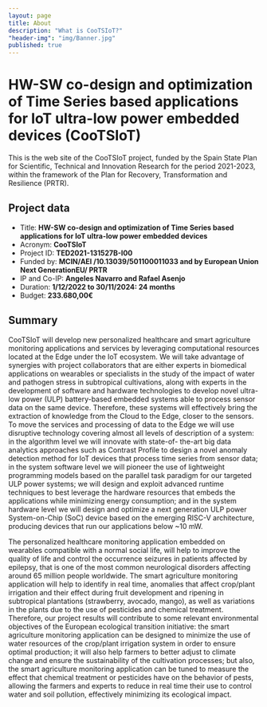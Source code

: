 ```yaml
---
layout: page
title: About
description: "What is CooTSIoT?"
"header-img": "img/Banner.jpg"
published: true
---
```



# HW-SW co-design and optimization of Time Series based applications for IoT ultra-low power embedded devices (CooTSIoT)

This is the web site of the CooTSIoT project, funded by the Spain State Plan for Scientific, Technical and Innovation Research for the period 2021-2023, within the framework of the Plan for Recovery, Transformation and Resilience (PRTR).

## Project data

* Title: **HW-SW co-design and optimization of Time Series based applications for IoT ultra-low power embedded devices**
* Acronym: **CooTSIoT**
* Project ID: **TED2021-131527B-I00**
* Funded by: **MCIN/AEI /10.13039/501100011033 and by European Union Next GenerationEU/ PRTR**
* IP and Co-IP: **Angeles Navarro and Rafael Asenjo**
* Duration: **1/12/2022 to 30/11/2024: 24 months**
* Budget: **233.680,00€** 

## Summary

CooTSIoT will develop new personalized healthcare and smart agriculture monitoring applications and services by leveraging computational resources located at the Edge under the IoT ecosystem. We will take advantage of synergies with project collaborators that are either experts in biomedical applications on wearables or specialists in the study of the impact of water and pathogen stress in subtropical cultivations, along with experts in the development of software and hardware technologies to develop novel ultra-low power (ULP) battery-based embedded systems able to process sensor data on the same device. Therefore, these systems will effectively bring the extraction of knowledge from the Cloud to the Edge, closer to the sensors. To move the services and processing of data to the Edge we will use disruptive technology covering almost all levels of description of a system: in the algorithm level we will innovate with state-of- the-art big data analytics approaches such as Contrast Profile to design a novel anomaly detection method for IoT devices that process time series from sensor data; in the system software level we will pioneer the use of lightweight programming models based on the parallel task paradigm for our targeted ULP power systems; we will design and exploit advanced runtime techniques to best leverage the hardware resources that embeds the applications while minimizing energy consumption; and in the system hardware level we will design and optimize a next generation ULP power System-on-Chip (SoC) device based on the emerging RISC-V architecture, producing devices that run our applications below ~10 mW.

The personalized healthcare monitoring application embedded on wearables compatible with a normal social life, will help to improve the quality of life and control the occurrence seizures in patients affected by epilepsy, that is one of the most common neurological disorders affecting around 65 million people worldwide. The smart agriculture monitoring application will help to identify in real time, anomalies that affect crop/plant irrigation and their effect during fruit development and ripening in subtropical plantations (strawberry, avocado, mango), as well as variations in the plants due to the use of pesticides and chemical treatment. Therefore, our project results will contribute to some relevant environmental objectives of the European ecological transition initiative: the smart agriculture monitoring application can be designed to minimize the use of water resources of the crop/plant irrigation system in order to ensure optimal production; it will also help farmers to better adjust to climate change and ensure the sustainability of the cultivation processes; but also, the smart agriculture monitoring application can be tuned to measure the effect that chemical treatment or pesticides have on the behavior of pests, allowing the farmers and experts to reduce in real time their use to control water and soil pollution, effectively minimizing its ecological impact.
